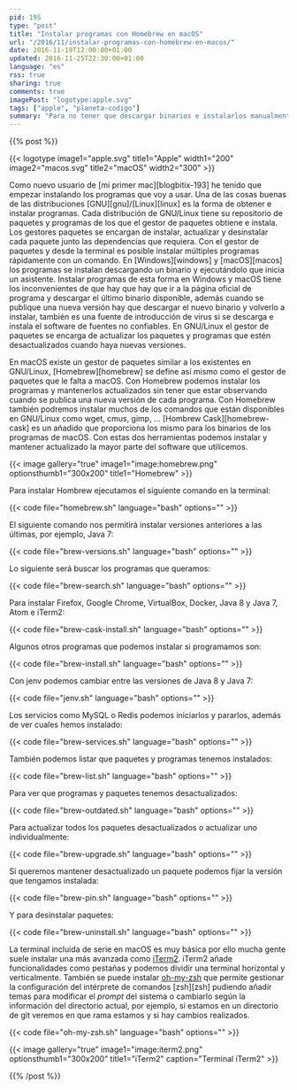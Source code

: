 ```yaml
---
pid: 195
type: "post"
title: "Instalar programas con Homebrew en macOS"
url: "/2016/11/instalar-programas-con-homebrew-en-macos/"
date: 2016-11-19T12:00:00+01:00
updated: 2016-11-25T22:30:00+01:00
language: "es"
rss: true
sharing: true
comments: true
imagePost: "logotype:apple.svg"
tags: ["apple", "planeta-codigo"]
summary: "Para no tener que descargar binarios e instalarlos manualmente y estar pendiente de nuevas versiones que se publiquen en un futuro en macOS está Homebrew. Homebrew es un gestor de paquetes similar a los existentes en las distribuciones GNU/Linux con el que podremos buscar software, instalar, actualizar, ver que hemos instalado, cuales están desactualizados, iniciar y parar servicios y desinstalar los paquetes o programas. Esta es una guía básica sobre como instalar software en macOS con Homebrew y como instalar iTerm2 que es una mejor terminal que la propia del sistema con iterm."
---
```


{{% post %}}

{{< logotype image1="apple.svg" title1="Apple" width1="200" image2="macos.svg" title2="macOS" width2="300" >}}

Como nuevo usuario de [mi primer mac][blogbitix-193] he tenido que empezar instalando los programas que voy a usar. Una de las cosas buenas de las distribuciones [GNU][gnu]/[Linux][linux] es la forma de obtener e instalar programas. Cada distribución de GNU/Linux tiene su repositorio de paquetes y programas de los que el gestor de paquetes obtiene e instala. Los gestores paquetes se encargan de instalar, actualizar y desinstalar cada paquete junto las dependencias que requiera. Con el gestor de paquetes y desde la terminal es posible instalar múltiples programas rápidamente con un comando. En [Windows][windows] y [macOS][macos] los programas se instalan descargando un binario y ejecutándolo que inicia un asistente. Instalar programas de esta forma en Windows y macOS tiene los inconvenientes de que hay que hay que ir a la página oficial de programa y descargar el último binario disponible, además cuando se publique una nueva versión hay que descargar el nuevo binario y volverlo a instalar, también es una fuente de introducción de virus si se descarga e instala el software de fuentes no confiables. En GNU/Linux el gestor de paquetes se encarga de actualizar los paquetes y programas que estén desactualizados cuando haya nuevas versiones.

En macOS existe un gestor de paquetes similar a los existentes en GNU/Linux, [Homebrew][homebrew] se define así mismo como el gestor de paquetes que le falta a macOS. Con Homebrew podemos instalar los programas y mantenerlos actualizados sin tener que estar observando cuando se publica una nueva versión de cada programa. Con Homebrew también podremos instalar muchos de los comandos que están disponibles en GNU/Linux como wget, cmus, gimp, ... [Hombrew Cask][homebrew-cask] es un añadido que proporciona los mismo para los binarios de los programas de macOS. Con estas dos herramientas podemos instalar y mantener actualizado la mayor parte del software que utilicemos.

{{< image
    gallery="true"
    image1="image:homebrew.png" optionsthumb1="300x200" title1="Homebrew" >}}

Para instalar Hombrew ejecutamos el siguiente comando en la terminal:

{{< code file="homebrew.sh" language="bash" options="" >}}

El siguiente comando nos permitirá instalar versiones anteriores a las últimas, por ejemplo, Java 7:

{{< code file="brew-versions.sh" language="bash" options="" >}}

Lo siguiente será buscar los programas que queramos:

{{< code file="brew-search.sh" language="bash" options="" >}}

Para instalar Firefox, Google Chrome, VirtualBox, Docker, Java 8 y Java 7, Atom e iTerm2:

{{< code file="brew-cask-install.sh" language="bash" options="" >}}

Algunos otros programas que podemos instalar si programamos son:

{{< code file="brew-install.sh" language="bash" options="" >}}

Con jenv podemos cambiar entre las versiones de Java 8 y Java 7:

{{< code file="jenv.sh" language="bash" options="" >}}

Los servicios como MySQL o Redis podemos iniciarlos y pararlos, además de ver cuales hemos instalado:

{{< code file="brew-services.sh" language="bash" options="" >}}

También podemos listar que paquetes y programas tenemos instalados:

{{< code file="brew-list.sh" language="bash" options="" >}}

Para ver que programas y paquetes tenemos desactualizados:

{{< code file="brew-outdated.sh" language="bash" options="" >}}

Para actualizar todos los paquetes desactualizados o actualizar uno individualmente:

{{< code file="brew-upgrade.sh" language="bash" options="" >}}

Si queremos mantener desactualizado un paquete podemos fijar la versión que tengamos instalada:

{{< code file="brew-pin.sh" language="bash" options="" >}}

Y para desinstalar paquetes:

{{< code file="brew-uninstall.sh" language="bash" options="" >}}

La terminal incluida de serie en macOS es muy básica por ello mucha gente suele instalar una más avanzada como [iTerm2](http://iterm2.com/). iTerm2 añade funcionalidades como pestañas y podemos dividir una terminal horizontal y verticalmente. También se puede instalar [oh-my-zsh](https://ohmyz.sh/) que permite gestionar la configuración del intérprete de comandos [zsh][zsh] pudiendo añadir temas para modificar el _prompt_ del sistema o cambiarlo según la información del directorio actual, por ejemplo, si estamos en un directorio de git veremos en que rama estamos y si hay cambios realizados.

{{< code file="oh-my-zsh.sh" language="bash" options="" >}}

{{< image
    gallery="true"
    image1="image:iterm2.png" optionsthumb1="300x200" title1="iTerm2"
    caption="Terminal iTerm2" >}}

{{% /post %}}
